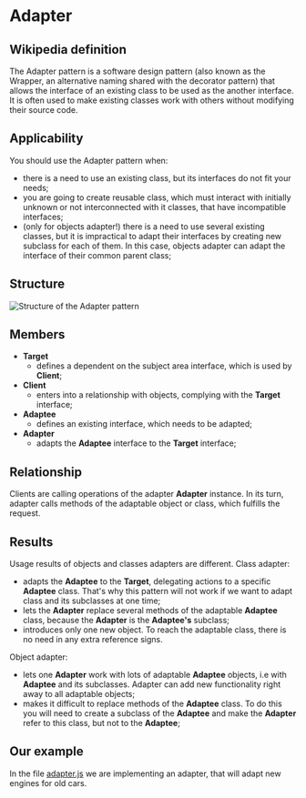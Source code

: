 # Adapter

## Wikipedia definition

The Adapter pattern is a software design pattern (also known as the Wrapper, an alternative naming shared with the decorator pattern) that allows the interface of an existing class to be used as the another interface. It is often used to make existing classes work with others without modifying their source code.

## Applicability

You should use the Adapter pattern when:

- there is a need to use an existing class, but its interfaces do not fit your needs;
- you are going to create reusable class, which must interact with initially unknown or not interconnected with it classes, that have incompatible interfaces;
- (only for objects adapter!) there is a need to use several existing classes, but it is impractical to adapt their interfaces by creating new subclass for each of them. In this case, objects adapter can adapt the interface of their common parent class;

## Structure

![Structure of the Adapter pattern](https://i.stack.imgur.com/1mPAh.gif)

## Members

- **Target**
  - defines a dependent on the subject area interface, which is used by **Client**;
- **Client**
  - enters into a relationship with objects, complying with the **Target** interface;
- **Adaptee**
  - defines an existing interface, which needs to be adapted;
- **Adapter**
  - adapts the **Adaptee** interface to the **Target** interface;

## Relationship

Clients are calling operations of the adapter **Adapter** instance. In its turn, adapter calls methods of the adaptable object or class, which fulfills the request.

## Results

Usage results of objects and classes adapters are different. Class adapter:

- adapts the **Adaptee** to the **Target**, delegating actions to a specific **Adaptee** class. That's why this pattern will not work if we want to adapt class and its subclasses at one time;
- lets the **Adapter** replace several methods of the adaptable **Adaptee** class, because the **Adapter** is the **Adaptee's** subclass;
- introduces only one new object. To reach the adaptable class, there is no need in any extra reference signs.

Object adapter:

- lets one **Adapter** work with lots of adaptable **Adaptee** objects, i.e with **Adaptee** and its subclasses. Adapter can add new functionality right away to all adaptable objects;
- makes it difficult to replace methods of the **Adaptee** class. To do this you will need to create a subclass of the **Adaptee** and make the **Adapter** refer to this class, but not to the **Adaptee**;

## Our example

In the file [adapter.js](https://github.com/kirillgenets/js-design-patterns/blob/master/patterns/structural-patterns/adapter/adapter.js) we are implementing an adapter, that will adapt new engines for old cars.
